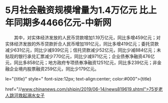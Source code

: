 # 5月社会融资规模增量为1.4万亿元 比上年同期多4466亿元-中新网

　　其中，对实体经济发放的人民币贷款增加1.19万亿元，同比多增459亿元；对实体经济发放的外币贷款折合人民币增加191亿元，同比多增419亿元；委托贷款减少631亿元，同比少减939亿元；信托贷款减少52亿元，同比少减884亿元；未贴现的银行承兑汇票减少770亿元，同比少减971亿元；企业债券净融资476亿元，同比多858亿元；地方政府专项债券净融资1251亿元，同比多239亿元；非金融企业境内股票融资259亿元，同比少179亿元。

le="{title}" style=" font-size:12px; text-align:center; color:#000">{title}

href="//www.chinanews.com/shipin/2019/06-14/news819619.shtml">75岁老人跳河救起溺水女子
